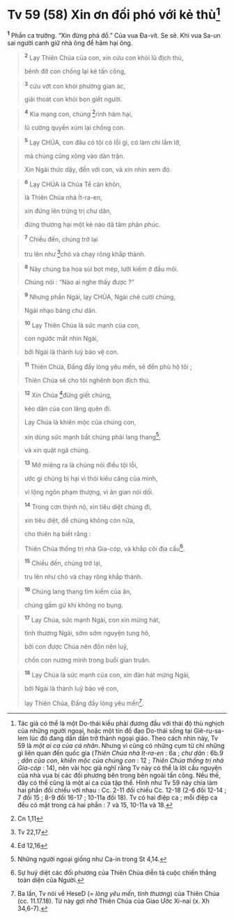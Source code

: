 # Tv 59 (58) Xin ơn đối phó với kẻ thù[^1]
<sup><b>1</b></sup> Phần ca trưởng. “Xin đừng phá đổ.” Của vua Đa-vít. Se sẽ. Khi vua Sa-un sai người canh giữ nhà ông để hãm hại ông.


> <sup><b>2</b></sup> Lạy Thiên Chúa của con, xin cứu con khỏi lũ địch thù,
> 
> bênh đỡ con chống lại kẻ tấn công,
>


> <sup><b>3</b></sup> cứu vớt con khỏi phường gian ác,
> 
> giải thoát con khỏi bọn giết người.
>


> <sup><b>4</b></sup> Kìa mạng con, chúng [^1*]rình hãm hại,
> 
> lũ cường quyền xúm lại chống con.
>


> <sup><b>5</b></sup> Lạy CHÚA, con đâu có tội có lỗi gì, có làm chi lầm lỡ,
> 
> mà chúng cũng xông vào dàn trận.
> 
> Xin Ngài thức dậy, đến với con, và xin nhìn xem đó.
>


> <sup><b>6</b></sup> Lạy CHÚA là Chúa Tể càn khôn,
> 
> là Thiên Chúa nhà Ít-ra-en,
> 
> xin đứng lên trừng trị chư dân,
> 
> đừng thương hại một kẻ nào dã tâm phản phúc.
>


> <sup><b>7</b></sup> Chiều đến, chúng trở lại
> 
> tru lên như [^2*]chó và chạy rông khắp thành.
>


> <sup><b>8</b></sup> Này chúng ba hoa sùi bọt mép, lưỡi kiếm ở đầu môi.
> 
> Chúng nói : “Nào ai nghe thấy được ?”
>


> <sup><b>9</b></sup> Nhưng phần Ngài, lạy CHÚA, Ngài chê cười chúng,
> 
> Ngài nhạo báng chư dân.
>


> <sup><b>10</b></sup> Lạy Thiên Chúa là sức mạnh của con,
> 
> con ngước mắt nhìn Ngài,
> 
> bởi Ngài là thành luỹ bảo vệ con.
>


> <sup><b>11</b></sup> Thiên Chúa, Đấng đầy lòng yêu mến, sẽ đến phù hộ tôi ;
> 
> Thiên Chúa sẽ cho tôi nghênh bọn địch thù.
>


> <sup><b>12</b></sup> Xin Chúa [^3*]đừng giết chúng,
> 
> kẻo dân của con lãng quên đi.
> 
> Lạy Chúa là khiên mộc của chúng con,
> 
> xin dùng sức mạnh bắt chúng phải lang thang[^2],
> 
> và xin quật ngã chúng.
>


> <sup><b>13</b></sup> Mở miệng ra là chúng nói điều tội lỗi,
> 
> ước gì chúng bị hại vì thói kiêu căng của mình,
> 
> vì lộng ngôn phạm thượng, vì ăn gian nói dối.
>


> <sup><b>14</b></sup> Trong cơn thịnh nộ, xin tiêu diệt chúng đi,
> 
> xin tiêu diệt, để chúng không còn nữa,
> 
> cho thiên hạ biết rằng :
> 
> Thiên Chúa thống trị nhà Gia-cóp, và khắp cõi địa cầu[^3].
>


> <sup><b>15</b></sup> Chiều đến, chúng trở lại,
> 
> tru lên như chó và chạy rông khắp thành.
>


> <sup><b>16</b></sup> Chúng lang thang tìm kiếm của ăn,
> 
> chúng gầm gừ khi không no bụng.
>


> <sup><b>17</b></sup> Lạy Chúa, sức mạnh Ngài, con xin mừng hát,
> 
> tình thương Ngài, sớm sớm nguyện tung hô,
> 
> bởi con được Chúa nên đồn nên luỹ,
> 
> chốn con nương mình trong buổi gian truân.
>


> <sup><b>18</b></sup> Lạy Chúa là sức mạnh của con, xin đàn hát mừng Ngài,
> 
> bởi Ngài là thành luỹ bảo vệ con,
> 
> lạy Thiên Chúa, Đấng đầy lòng yêu mến[^4].
>

[^1]: Tác giả có thể là một Do-thái kiều phải đương đầu với thái độ thù nghịch của những người ngoại, hoặc một tín đồ đạo Do-thái sống tại Giê-ru-sa-lem lúc đó đang dần dần trở thành ngoại giáo. Theo cách nhìn này, Tv 59 là <i>một ai ca của cá nhân</i>. Nhưng vì cũng có những cụm từ chỉ những gì liên quan đến quốc gia (<i>Thiên Chúa nhà Ít-ra-en</i> : 6a ; <i>chư dân</i> : 6b.9 ; <i>dân của con</i>, <i>khiên mộc của chúng con</i> : 12 ; <i>Thiên Chúa thống trị nhà Gia-cóp</i> : 14), nên vài học giả nghĩ rằng Tv này có thể là lời cầu nguyện của nhà vua bị các đối phương bên trong bên ngoài tấn công. Nếu thế, đây có thể cũng là một ai ca của tập thể. Hình như Tv 59 này chia làm hai phần đối chiếu với nhau : Cc. 2-11 đối chiếu Cc. 12-18 (2-6 đối 12-14 ; 7 đối 15 ; 8-9 đối 16-17 ; 10-11a đối 18). Tv có hai điệp ca ; mỗi điệp ca đều có mặt trong cả hai phần : 7 và 15, 10-11a và 18.
[^2]: Những người ngoại giống như Ca-in trong St 4,14.
[^3]: Sự huỷ diệt các đối phương của Thiên Chúa diễn tả cuộc chiến thắng toàn diện của Người.
[^4]: Ba lần, Tv nói về <span class="hebrew-translit">HeseD</span> (= <i>lòng yêu mến</i>, <i>tình thương</i>) của Thiên Chúa (cc. 11.17.18). Từ này gợi nhớ Thiên Chúa của Giao Ước Xi-nai (x. Xh 34,6-7).
[^1*]: Cn 1,11
[^2*]: Tv 22,17
[^3*]: Ed 12,16

